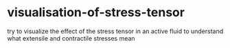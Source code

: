 # visualisation-of-stress-tensor
try to visualize the effect of the stress tensor in an active fluid to understand what extensile and contractile stresses mean

